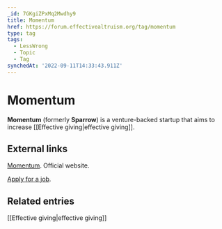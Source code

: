 ```yaml
---
_id: 7GKgiZPxMq2Mwdhy9
title: Momentum
href: https://forum.effectivealtruism.org/tag/momentum
type: tag
tags:
  - LessWrong
  - Topic
  - Tag
synchedAt: '2022-09-11T14:33:43.911Z'
---
```

# Momentum

**Momentum** (formerly **Sparrow**) is a venture-backed startup that aims to increase [[Effective giving|effective giving]].

External links
--------------

[Momentum](https://www.givemomentum.com/). Official website.

[Apply for a job](https://givemomentum.com/careers/).

Related entries
---------------

[[Effective giving|effective giving]]